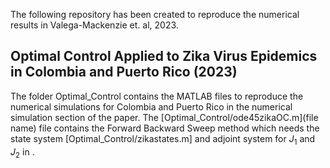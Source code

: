 The following repository has been created to reproduce the numerical results in Valega-Mackenzie et. al, 2023. 
## Optimal Control Applied to Zika Virus Epidemics in Colombia and Puerto Rico (2023) 

The folder Optimal_Control contains the MATLAB files to reproduce the numerical simulations for Colombia and Puerto Rico in the numerical simulation section of the paper. The [Optimal_Control/ode45zikaOC.m](file name) file contains the Forward Backward Sweep method which needs the state system [Optimal_Control/zikastates.m] and adjoint system for $J_1$ and $J_2$ in .
